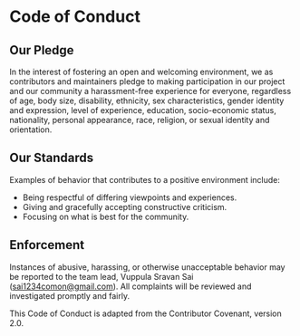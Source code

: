 # Code of Conduct

## Our Pledge

In the interest of fostering an open and welcoming environment, we as contributors and maintainers pledge to making participation in our project and our community a harassment-free experience for everyone, regardless of age, body size, disability, ethnicity, sex characteristics, gender identity and expression, level of experience, education, socio-economic status, nationality, personal appearance, race, religion, or sexual identity and orientation.

## Our Standards

Examples of behavior that contributes to a positive environment include:
* Being respectful of differing viewpoints and experiences.
* Giving and gracefully accepting constructive criticism.
* Focusing on what is best for the community.

## Enforcement

Instances of abusive, harassing, or otherwise unacceptable behavior may be reported to the team lead, Vuppula Sravan Sai (sai1234comon@gmail.com). All complaints will be reviewed and investigated promptly and fairly.

This Code of Conduct is adapted from the Contributor Covenant, version 2.0.